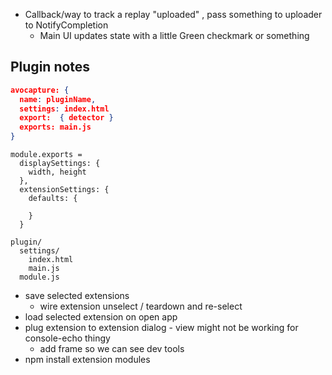 - Callback/way to track a replay "uploaded" , pass something to uploader to NotifyCompletion
  - Main UI updates state with a little Green checkmark or something


## Plugin notes

```json
avocapture: {
  name: pluginName,
  settings: index.html
  export:  { detector }
  exports: main.js
}
```

```
module.exports = 
  displaySettings: {
    width, height
  },
  extensionSettings: {
    defaults: {
      
    }
  }
```

```
plugin/
  settings/
    index.html
    main.js
  module.js
```


- save selected extensions
  - wire extension unselect / teardown and re-select
- load selected extension on open app
- plug extension to extension dialog - view might not be working for console-echo thingy
  - add frame so we can see dev tools
- npm install extension modules
